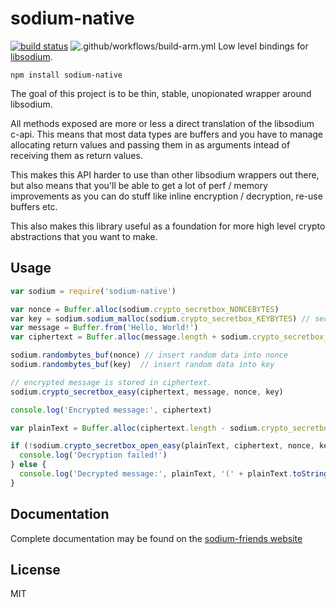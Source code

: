 # sodium-native
[![build status](https://travis-ci.org/sodium-friends/sodium-native.svg?branch=master)](https://travis-ci.org/sodium-friends/sodium-native)
![.github/workflows/build-arm.yml](https://github.com/bendik/sodium-native/workflows/.github/workflows/build-arm.yml/badge.svg?event=release)
Low level bindings for [libsodium](https://github.com/jedisct1/libsodium).

```
npm install sodium-native
```

The goal of this project is to be thin, stable, unopionated wrapper around libsodium.

All methods exposed are more or less a direct translation of the libsodium c-api.
This means that most data types are buffers and you have to manage allocating return values and passing them in as arguments intead of receiving them as return values.

This makes this API harder to use than other libsodium wrappers out there, but also means that you'll be able to get a lot of perf / memory improvements as you can do stuff like inline encryption / decryption, re-use buffers etc.

This also makes this library useful as a foundation for more high level crypto abstractions that you want to make.

## Usage

``` js
var sodium = require('sodium-native')

var nonce = Buffer.alloc(sodium.crypto_secretbox_NONCEBYTES)
var key = sodium.sodium_malloc(sodium.crypto_secretbox_KEYBYTES) // secure buffer
var message = Buffer.from('Hello, World!')
var ciphertext = Buffer.alloc(message.length + sodium.crypto_secretbox_MACBYTES)

sodium.randombytes_buf(nonce) // insert random data into nonce
sodium.randombytes_buf(key)  // insert random data into key

// encrypted message is stored in ciphertext.
sodium.crypto_secretbox_easy(ciphertext, message, nonce, key)

console.log('Encrypted message:', ciphertext)

var plainText = Buffer.alloc(ciphertext.length - sodium.crypto_secretbox_MACBYTES)

if (!sodium.crypto_secretbox_open_easy(plainText, ciphertext, nonce, key)) {
  console.log('Decryption failed!')
} else {
  console.log('Decrypted message:', plainText, '(' + plainText.toString() + ')')
}
```

## Documentation

Complete documentation may be found on the [sodium-friends website](https://sodium-friends.github.io/docs/docs/getstarted)

## License

MIT
